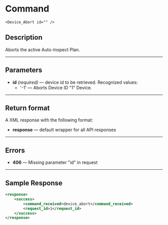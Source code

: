 # Command

    <Device_Abort id="" />

## Description

Aborts the active Auto-Inspect Plan.

***

## Parameters
- **id** _(required)_ — device id to be retrieved. Recognized values:
    - '-1' — Aborts Device ID "1" Device.

***

## Return format
A XML response with the following format:

- **response** — default wrapper for all API responses

***

## Errors
- **406** — Missing parameter "id" in request
 
***

## Sample Response
```xml
<response>
	<success>
		<command_received>device_abort</command_received>
		<request_id>1</request_id>
	</success>
</response>
```
